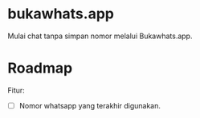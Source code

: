 # bukawhats.app

Mulai chat tanpa simpan nomor melalui Bukawhats.app.
# Roadmap

Fitur:
- [ ] Nomor whatsapp yang terakhir digunakan.